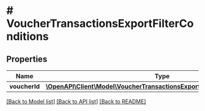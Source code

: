 # # VoucherTransactionsExportFilterConditions

## Properties

Name | Type | Description | Notes
------------ | ------------- | ------------- | -------------
**voucherId** | [**\OpenAPI\Client\Model\VoucherTransactionsExportFilterConditionsVoucherId**](VoucherTransactionsExportFilterConditionsVoucherId.md) |  | [optional]

[[Back to Model list]](../../README.md#models) [[Back to API list]](../../README.md#endpoints) [[Back to README]](../../README.md)
